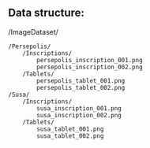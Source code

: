 ## Data structure:

/ImageDataset/

    /Persepolis/
        /Inscriptions/
            persepolis_inscription_001.png
            persepolis_inscription_002.png
        /Tablets/
            persepolis_tablet_001.png
            persepolis_tablet_002.png
    /Susa/
        /Inscriptions/
            susa_inscription_001.png
            susa_inscription_002.png
        /Tablets/
            susa_tablet_001.png
            susa_tablet_002.png

